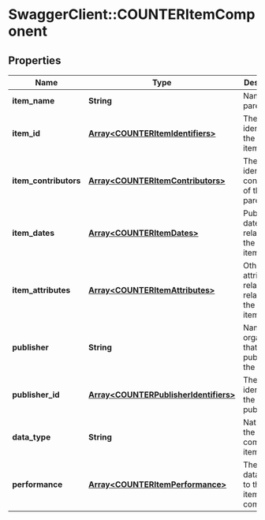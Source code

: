 # SwaggerClient::COUNTERItemComponent

## Properties
Name | Type | Description | Notes
------------ | ------------- | ------------- | -------------
**item_name** | **String** | Name of the parent item. | 
**item_id** | [**Array&lt;COUNTERItemIdentifiers&gt;**](COUNTERItemIdentifiers.md) | The identifier for the report item | [optional] 
**item_contributors** | [**Array&lt;COUNTERItemContributors&gt;**](COUNTERItemContributors.md) | The identifier for contributor of the parent item | [optional] 
**item_dates** | [**Array&lt;COUNTERItemDates&gt;**](COUNTERItemDates.md) | Publication date(s) related to the parent item. | [optional] 
**item_attributes** | [**Array&lt;COUNTERItemAttributes&gt;**](COUNTERItemAttributes.md) | Other attributes related related to the parent item. | [optional] 
**publisher** | **String** | Name of organization that publishes the content | [optional] 
**publisher_id** | [**Array&lt;COUNTERPublisherIdentifiers&gt;**](COUNTERPublisherIdentifiers.md) | The identifier for the publisher. | [optional] 
**data_type** | **String** | Nature of the component item. | [optional] 
**performance** | [**Array&lt;COUNTERItemPerformance&gt;**](COUNTERItemPerformance.md) | The usage data related to the report item component | 


